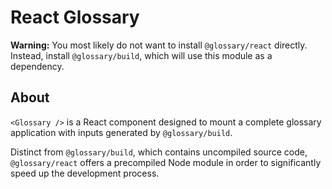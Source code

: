 # React Glossary

**Warning:** You most likely do not want to install `@glossary/react` directly.
Instead, install `@glossary/build`, which will use this module as a dependency.

## About

`<Glossary />` is a React component designed to mount a complete glossary
application with inputs generated by `@glossary/build`.

Distinct from `@glossary/build`, which contains uncompiled source code,
`@glossary/react` offers a precompiled Node module in order to significantly
speed up the development process.
